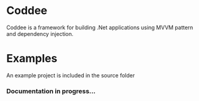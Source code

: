 # Coddee
Coddee is a framework for building .Net applications using MVVM pattern and dependency injection.


# Examples
An example project is included in the source folder

### Documentation in progress...
